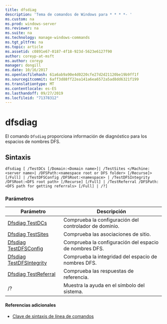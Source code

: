 ```yaml
---
title: dfsdiag
description: 'Tema de comandos de Windows para * * * *- '
ms.custom: na
ms.prod: windows-server
ms.reviewer: na
ms.suite: na
ms.technology: manage-windows-commands
ms.tgt_pltfrm: na
ms.topic: article
ms.assetid: c0891e67-0187-4f18-923d-5623e6127f90
author: coreyp-at-msft
ms.author: coreyp
manager: dongill
ms.date: 10/16/2017
ms.openlocfilehash: 61a6ab9a90e4d0220cfe27d2d21120be19b9ff1f
ms.sourcegitcommit: 6aff3d88ff22ea141a6ea6572a5ad8dd6321f199
ms.translationtype: MT
ms.contentlocale: es-ES
ms.lasthandoff: 09/27/2019
ms.locfileid: "71378312"
---
```

# <a name="dfsdiag"></a>dfsdiag



El comando `Dfsdiag` proporciona información de diagnóstico para los espacios de nombres DFS.

## <a name="syntax"></a>Sintaxis

```
dfsdiag [ /TestDCs [/Domain:<Domain name>]| /TestSites </Machine:<server name>| /DFSPath:<namespace root or DFS folder> [/Recurse]> [/Full] | /TestDFSConfig /DFSRoot:<namespace> | /TestDFSIntegrity /DFSRoot:<DFS root path> [/Recurse] [/Full] | /TestReferral /DFSPath:<DFS path for getting referrals> [/Full] | /?] 

```

### <a name="parameters"></a>Parámetros

|Parámetro|Descripción|
|---------|-----------|
|[Dfsdiag TestDCs](dfsdiag-testdcs.md)|Comprueba la configuración del controlador de dominio.|
|[Dfsdiag TestSites](dfsdiag-testsites.md)|Comprueba las asociaciones de sitio.|
|[Dfsdiag TestDFSConfig](dfsdiag-testdfsconfig.md)|Comprueba la configuración del espacio de nombres DFS.|
|[Dfsdiag TestDFSIntegrity](dfsdiag-testdfsintegrity.md)|Comprueba la integridad del espacio de nombres DFS.|
|[Dfsdiag TestReferral](dfsdiag-testreferral.md)|Comprueba las respuestas de referencia.|
|/?|Muestra la ayuda en el símbolo del sistema.|

#### <a name="additional-references"></a>Referencias adicionales

-   [Clave de sintaxis de línea de comandos](command-line-syntax-key.md)